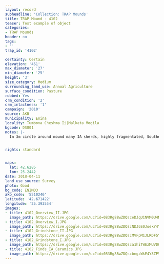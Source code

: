 ```yaml
---
layout: record
subheadline: 'Collection: TRAP Mounds'
title: TRAP Mound - 4102
teaser: Test example of object
categories:
- TRAP Mounds
header: no
tags:
- ''
trap_id: '4102'

certainty: Certain
elevation: '451'
max_diameter: '27'
min_diameter: '25'
height: '3'
size_category: Medium
surrounding_land_use: Annual Agriculture
surface_condition: Pasture
robbed: Yes
crm_condition: '2'
crm_intactness: '1'
campaign: '2010'
source: AKB
municipality: Enina
locality: Tumbova Cheshma Ii|Malkata Mogila
bgcode: DS001
notes: |-
  In 3m circle around mound many IA sherds, highly fragmentated, Southern of mound 3 big stones.


rights: standard


maps:
  lat: 42.6285
  lon: 25.2442
date: 2018-04-11
land_use_source: Survey
photo: Good
bg_code: ENIM03
akb_code: '5510246'
latitude: '42.671422'
longitude: '25.393554'
images:
- title: 4102_Overview_II.JPG
  image_path: https://drive.google.com/uc?id=0B3Rg88wZDQsceDJqU1NVM0U4NGM
- title: 4102_Overview_I.JPG
  image_path: https://drive.google.com/uc?id=0B3Rg88wZDQscNDJ6S0JoekY4Ync
- title: 4102_Grindstone_II.JPG
  image_path: https://drive.google.com/uc?id=0B3Rg88wZDQscMVFpM1JLRDF5Y1U
- title: 4102_Grindstone_I.JPG
  image_path: https://drive.google.com/uc?id=0B3Rg88wZDQsca1hiTWEzMUVDQ3c
- title: 4102_Finds_IA_Ceramics.JPG
  image_path: https://drive.google.com/uc?id=0B3Rg88wZDQscbngzWkE4Y3ZPVkU
---
```

